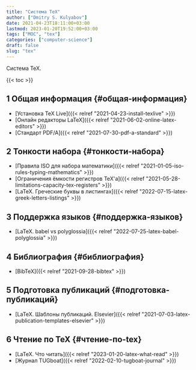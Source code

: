 ```yaml
---
title: "Система TeX"
author: ["Dmitry S. Kulyabov"]
date: 2021-04-23T18:11:00+03:00
lastmod: 2023-01-20T19:52:00+03:00
tags: ["MOC", "tex"]
categories: ["computer-science"]
draft: false
slug: "tex"
---
```


Система TeX.

<!--more-->

{{< toc >}}


## <span class="section-num">1</span> Общая информация {#общая-информация}

-   [Установка TeX Live]({{< relref "2021-04-23-install-texlive" >}})
-   [Онлайн редакторы LaTeX]({{< relref "2021-06-02-online-latex-editors" >}})
-   [Стандарт PDF/A]({{< relref "2021-07-30-pdf-a-standard" >}})


## <span class="section-num">2</span> Тонкости набора {#тонкости-набора}

-   [Правила ISO для набора математики]({{< relref "2021-01-05-iso-rules-typing-mathematics" >}})
-   [Ограничения ёмкости регистров TeX'а]({{< relref "2021-05-28-limitations-capacity-tex-registers" >}})
-   [LaTeX. Греческие буквы в листингах]({{< relref "2022-07-15-latex-greek-letters-listings" >}})


## <span class="section-num">3</span> Поддержка языков {#поддержка-языков}

-   [LaTeX. babel vs polyglossia]({{< relref "2022-07-25-latex-babel-polyglossia" >}})


## <span class="section-num">4</span> Библиография {#библиография}

-   [BibTeX]({{< relref "2021-09-28-bibtex" >}})


## <span class="section-num">5</span> Подготовка публикаций {#подготовка-публикаций}

-   [LaTeX. Шаблоны публикаций. Elsevier]({{< relref "2021-07-03-latex-publication-templates-elsevier" >}})


## <span class="section-num">6</span> Чтение по TeX {#чтение-по-tex}

-   [LaTeX. Что читать]({{< relref "2023-01-20-latex-what-read" >}})
-   [Журнал TUGboat]({{< relref "2022-02-10-tugboat-journal" >}})
